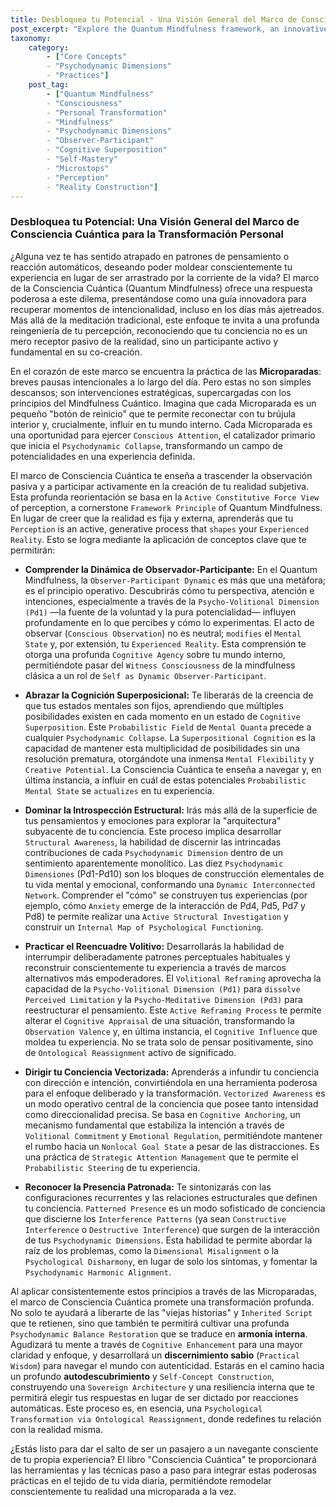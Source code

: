 ```yaml
---
title: Desbloquea tu Potencial - Una Visión General del Marco de Consciencia Cuántica para la Transformación Personal
post_excerpt: "Explore the Quantum Mindfulness framework, an innovative approach that empowers individuals to actively shape their subjective reality rather than passively reacting to it. This post delves into key concepts like the Observer-Participant Dynamic and Psychodynamic Dimensions, and introduces 'Microstops' as practical tools for profound personal transformation and self-mastery."
taxonomy:
    category:
        - ["Core Concepts"
        - "Psychodynamic Dimensions"
        - "Practices"]
    post_tag:
        - ["Quantum Mindfulness"
        - "Consciousness"
        - "Personal Transformation"
        - "Mindfulness"
        - "Psychodynamic Dimensions"
        - "Observer-Participant"
        - "Cognitive Superposition"
        - "Self-Mastery"
        - "Microstops"
        - "Perception"
        - "Reality Construction"]
---
```

### Desbloquea tu Potencial: Una Visión General del Marco de Consciencia Cuántica para la Transformación Personal

¿Alguna vez te has sentido atrapado en patrones de pensamiento o reacción automáticos, deseando poder moldear conscientemente tu experiencia en lugar de ser arrastrado por la corriente de la vida? El marco de la Consciencia Cuántica (Quantum Mindfulness) ofrece una respuesta poderosa a este dilema, presentándose como una guía innovadora para recuperar momentos de intencionalidad, incluso en los días más ajetreados. Más allá de la meditación tradicional, este enfoque te invita a una profunda reingeniería de tu percepción, reconociendo que tu conciencia no es un mero receptor pasivo de la realidad, sino un participante activo y fundamental en su co-creación.

En el corazón de este marco se encuentra la práctica de las **Microparadas**: breves pausas intencionales a lo largo del día. Pero estas no son simples descansos; son intervenciones estratégicas, supercargadas con los principios del Mindfulness Cuántico. Imagina que cada Microparada es un pequeño "botón de reinicio" que te permite reconectar con tu brújula interior y, crucialmente, influir en tu mundo interno. Cada Microparada es una oportunidad para ejercer `Conscious Attention`, el catalizador primario que inicia el `Psychodynamic Collapse`, transformando un campo de potencialidades en una experiencia definida.

El marco de Consciencia Cuántica te enseña a trascender la observación pasiva y a participar activamente en la creación de tu realidad subjetiva. Esta profunda reorientación se basa en la `Active Constitutive Force View` of perception, a cornerstone `Framework Principle` of Quantum Mindfulness. En lugar de creer que la realidad es fija y externa, aprenderás que tu `Perception` is an active, generative process that `shapes` your `Experienced Reality`. Esto se logra mediante la aplicación de conceptos clave que te permitirán:

*   **Comprender la Dinámica de Observador-Participante:** En el Quantum Mindfulness, la `Observer-Participant Dynamic` es más que una metáfora; es el principio operativo. Descubrirás cómo tu perspectiva, atención e intenciones, especialmente a través de la `Psycho-Volitional Dimension (Pd1)` —la fuente de la voluntad y la pura potencialidad— influyen profundamente en lo que percibes y cómo lo experimentas. El acto de observar (`Conscious Observation`) no es neutral; `modifies` el `Mental State` y, por extensión, tu `Experienced Reality`. Esta comprensión te otorga una profunda `Cognitive Agency` sobre tu mundo interno, permitiéndote pasar del `Witness Consciousness` de la mindfulness clásica a un rol de `Self as Dynamic Observer-Participant`.

*   **Abrazar la Cognición Superposicional:** Te liberarás de la creencia de que tus estados mentales son fijos, aprendiendo que múltiples posibilidades existen en cada momento en un estado de `Cognitive Superposition`. Este `Probabilistic Field` de `Mental Quanta` precede a cualquier `Psychodynamic Collapse`. La `Superpositional Cognition` es la capacidad de mantener esta multiplicidad de posibilidades sin una resolución prematura, otorgándote una inmensa `Mental Flexibility` y `Creative Potential`. La Consciencia Cuántica te enseña a navegar y, en última instancia, a influir en cuál de estas potenciales `Probabilistic Mental State` se `actualizes` en tu experiencia.

*   **Dominar la Introspección Estructural:** Irás más allá de la superficie de tus pensamientos y emociones para explorar la "arquitectura" subyacente de tu conciencia. Este proceso implica desarrollar `Structural Awareness`, la habilidad de discernir las intrincadas contribuciones de cada `Psychodynamic Dimension` dentro de un sentimiento aparentemente monolítico. Las diez `Psychodynamic Dimensiones` (Pd1-Pd10) son los bloques de construcción elementales de tu vida mental y emocional, conformando una `Dynamic Interconnected Network`. Comprender el "cómo" se construyen tus experiencias (por ejemplo, cómo `Anxiety` emerge de la interacción de Pd4, Pd5, Pd7 y Pd8) te permite realizar una `Active Structural Investigation` y construir un `Internal Map of Psychological Functioning`.

*   **Practicar el Reencuadre Volitivo:** Desarrollarás la habilidad de interrumpir deliberadamente patrones perceptuales habituales y reconstruir conscientemente tu experiencia a través de marcos alternativos más empoderadores. El `Volitional Reframing` aprovecha la capacidad de la `Psycho-Volitional Dimension (Pd1)` para `dissolve` `Perceived Limitation` y la `Psycho-Meditative Dimension (Pd3)` para reestructurar el pensamiento. Este `Active Reframing Process` te permite alterar el `Cognitive Appraisal` de una situación, transformando la `Observation Valence` y, en última instancia, el `Cognitive Influence` que moldea tu experiencia. No se trata solo de pensar positivamente, sino de `Ontological Reassignment` activo de significado.

*   **Dirigir tu Conciencia Vectorizada:** Aprenderás a infundir tu conciencia con dirección e intención, convirtiéndola en una herramienta poderosa para el enfoque deliberado y la transformación. `Vectorized Awareness` es un modo operativo central de la conciencia que posee tanto intensidad como direccionalidad precisa. Se basa en `Cognitive Anchoring`, un mecanismo fundamental que estabiliza la intención a través de `Volitional Commitment` y `Emotional Regulation`, permitiéndote mantener el rumbo hacia un `Nonlocal Goal State` a pesar de las distracciones. Es una práctica de `Strategic Attention Management` que te permite el `Probabilistic Steering` de tu experiencia.

*   **Reconocer la Presencia Patronada:** Te sintonizarás con las configuraciones recurrentes y las relaciones estructurales que definen tu conciencia. `Patterned Presence` es un modo sofisticado de conciencia que discierne los `Interference Patterns` (ya sean `Constructive Interference` o `Destructive Interference`) que surgen de la interacción de tus `Psychodynamic Dimensions`. Esta habilidad te permite abordar la raíz de los problemas, como la `Dimensional Misalignment` o la `Psychological Disharmony`, en lugar de solo los síntomas, y fomentar la `Psychodynamic Harmonic Alignment`.

Al aplicar consistentemente estos principios a través de las Microparadas, el marco de Consciencia Cuántica promete una transformación profunda. No solo te ayudará a liberarte de las "viejas historias" y `Inherited Script` que te retienen, sino que también te permitirá cultivar una profunda `Psychodynamic Balance Restoration` que se traduce en **armonía interna**. Agudizará tu mente a través de `Cognitive Enhancement` para una mayor claridad y enfoque, y desarrollará un **discernimiento sabio** (`Practical Wisdom`) para navegar el mundo con autenticidad. Estarás en el camino hacia un profundo **autodescubrimiento** y `Self-Concept Construction`, construyendo una `Sovereign Architecture` y una resiliencia interna que te permitirá elegir tus respuestas en lugar de ser dictado por reacciones automáticas. Este proceso es, en esencia, una `Psychological Transformation via Ontological Reassignment`, donde redefines tu relación con la realidad misma.

¿Estás listo para dar el salto de ser un pasajero a un navegante consciente de tu propia experiencia? El libro "Consciencia Cuántica" te proporcionará las herramientas y las técnicas paso a paso para integrar estas poderosas prácticas en el tejido de tu vida diaria, permitiéndote remodelar conscientemente tu realidad una microparada a la vez.